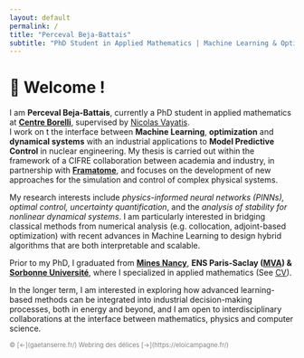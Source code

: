 ```yaml
---
layout: default
permalink: /
title: "Perceval Beja-Battais"
subtitle: "PhD Student in Applied Mathematics | Machine Learning & Optimization"
---
```


# 👋 Welcome !

I am **Perceval Beja-Battais**, currently a PhD student in applied mathematics at **[Centre Borelli](https://centreborelli.ens-paris-saclay.fr/fr)**, supervised by [Nicolas Vayatis](https://nvayatis.perso.math.cnrs.fr/).  
I work on t the interface between **Machine Learning**, **optimization** and **dynamical systems** with an industrial applications to **Model Predictive Control** in nuclear engineering. My thesis is carried out within the framework of a CIFRE collaboration between academia and industry, in partnership with **[Framatome](framatome.com)**, and focuses on the development of new approaches for the simulation and control of complex physical systems.

My research interests include *physics-informed neural networks (PINNs), optimal control, uncertainty quantification*, and the *analysis of stability for nonlinear dynamical systems*. I am particularly interested in bridging classical methods from numerical analysis (e.g. collocation, adjoint-based optimization) with recent advances in Machine Learning to design hybrid algorithms that are both interpretable and scalable.

Prior to my PhD, I graduated from **[Mines Nancy](https://mines-nancy.univ-lorraine.fr/)**, **ENS Paris-Saclay ([MVA](https://www.master-mva.com)) & [Sorbonne Université](https://www.ljll.fr/MathModel/)**, where I specialized in applied mathematics (See [CV]()). 

In the longer term, I am interested in exploring how advanced learning-based methods can be integrated into industrial decision-making processes, both in energy and beyond, and I am open to interdisciplinary collaborations at the interface between mathematics, physics and computer science.

<footer style="font-size: 0.8em; color: gray;">
&copy; [<-](gaetanserre.fr/) Webring des délices [->](https://eloicampagne.fr/)
</footer>
